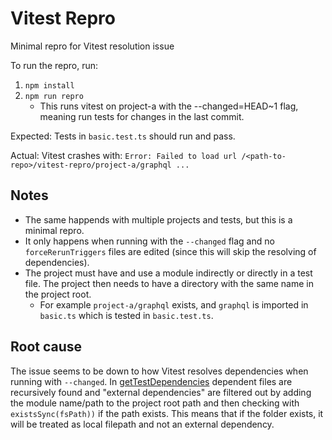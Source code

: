 # Vitest Repro

Minimal repro for Vitest resolution issue

To run the repro, run:

1. `npm install`
2. `npm run repro`
   - This runs vitest on project-a with the --changed=HEAD~1 flag, meaning run tests for changes in the last commit.

Expected: Tests in `basic.test.ts` should run and pass.

Actual: Vitest crashes with:
`Error: Failed to load url /<path-to-repo>/vitest-repro/project-a/graphql ...`

## Notes

- The same happends with multiple projects and tests, but this is a minimal repro.
- It only happens when running with the `--changed` flag and no `forceRerunTriggers` files are edited (since this will skip the resolving of dependencies).
- The project must have and use a module indirectly or directly in a test file. The project then needs to have a directory with the same name in the project root.
  - For example `project-a/graphql` exists, and `graphql` is imported in `basic.ts` which is tested in `basic.test.ts`.

## Root cause

The issue seems to be down to how Vitest resolves dependencies when running with `--changed`.
In [getTestDependencies](https://github.com/vitest-dev/vitest/blob/main/packages/vitest/src/node/specifications.ts#L189) dependent files are recursively found and "external dependencies" are filtered out by adding the module name/path to the project root path and then checking with `existsSync(fsPath))` if the path exists. This means that if the folder exists, it will be treated as local filepath and not an external dependency.
